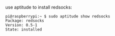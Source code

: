 use aptitude to install redsocks:

    pi@raspberrypi:~ $ sudo aptitude show redsocks 
    Package: redsocks
    Version: 0.5-1 
    State: installed

